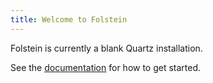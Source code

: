 ```yaml
---
title: Welcome to Folstein
---
```


Folstein is currently a blank Quartz installation.

See the [documentation](https://quartz.jzhao.xyz) for how to get started.
